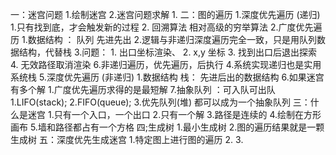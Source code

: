 一：迷宫问题
    1.绘制迷宫
    2.迷宫问题求解
        1.
二：图的遍历
    1.深度优先遍历 (递归)
        1.只有找到底，才会触发新的过程
        2. 回溯算法 相对高级的穷举算法
    2.广度优先遍历
        1.数据结构 ： 队列 先进先出
        2.逻辑与非递归深度遍历完全一致，只是用队列数据结构，代替栈
    3.问题：
        1. 出口坐标渲染、
        2. x,y 坐标
        3. 找到出口后退出探索
        4. 无效路径取消渲染
        6.非递归遍历，优先遍历，后执行
    4.系统实现递归也是实用系统栈
    5.深度优先遍历 (非递归)
        1.数据结构 栈： 先进后出的数据结构
    6.如果迷宫有多个解
        1.广度优先遍历求得的是最短解
    7.抽象队列 ：可入队可出队
        1.LIFO(stack); 
        2.FIFO(queue);
        3.优先队列(堆)
        都可以成为一个抽象队列 
三：什么是迷宫
    1.只有一个入口，一个出口
    2.只有一个解
    3.路径是连续的
    4.绘制在方形画布
    5.墙和路径都占有一个方格
四;生成树
    1.最小生成树
    2.图的遍历结果就是一颗生成树
五：深度优先生成迷宫
    1.特定图上进行图的遍历
    2.
    3.